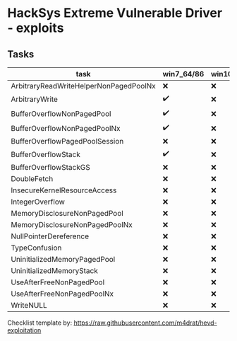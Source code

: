 # HackSys Extreme Vulnerable Driver - exploits

## Tasks

| task                                   | win7_64/86  | win10_64 |
|----------------------------------------|-------------|----------|
| ArbitraryReadWriteHelperNonPagedPoolNx | ❌          | ❌      |
| ArbitraryWrite                         | ✔️          | ❌      |
| BufferOverflowNonPagedPool             | ✔️          | ❌      |
| BufferOverflowNonPagedPoolNx           | ✔️          | ❌      |
| BufferOverflowPagedPoolSession         | ❌          | ❌      |
| BufferOverflowStack                    | ✔️          | ❌      |
| BufferOverflowStackGS                  | ❌          | ❌      |
| DoubleFetch                            | ❌          | ❌      |
| InsecureKernelResourceAccess           | ❌          | ❌      |
| IntegerOverflow                        | ❌          | ❌      |
| MemoryDisclosureNonPagedPool           | ❌          | ❌      |
| MemoryDisclosureNonPagedPoolNx         | ❌          | ❌      |
| NullPointerDereference                 | ❌          | ❌      |
| TypeConfusion                          | ❌          | ❌      |
| UninitializedMemoryPagedPool           | ❌          | ❌      |
| UninitializedMemoryStack               | ❌          | ❌      |
| UseAfterFreeNonPagedPool               | ❌          | ❌      |
| UseAfterFreeNonPagedPoolNx             | ❌          | ❌      |
| WriteNULL                              | ❌          | ❌      |


Checklist template by:
https://raw.githubusercontent.com/m4drat/hevd-exploitation
